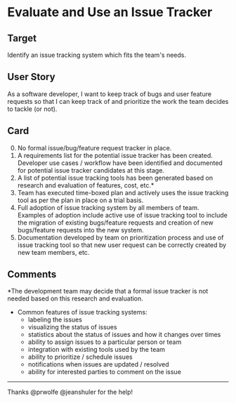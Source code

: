 [_metadata_:tags]:- "psip-ptc"
# Evaluate and Use an Issue Tracker

## Target

Identify an issue tracking system which fits the team's needs.

## User Story

As a software developer, I want to keep track of bugs and user feature requests so that I can keep track of and prioritize the work the team decides to tackle (or not).

## Card

0. No formal issue/bug/feature request tracker in place.
1.  A requirements list for the potential issue tracker has been created. Developer use cases / workflow have been identified and documented for potential issue tracker candidates at this stage. 
2. A list of potential issue tracking tools has been generated based on research and evaluation of features, cost, etc.*
3. Team has executed time-boxed plan and actively uses the issue tracking tool as per the plan in place on a trial basis.
4. Full adoption of issue tracking system by all members of team. Examples of adoption include active use of issue tracking tool to include the migration of existing bugs/feature requests and creation of new bugs/feature requests into the new system. 
5. Documentation developed by team on prioritization process and use of issue tracking tool so that new user request can be correctly created by new team members, etc. 


## Comments

*The development team may decide that a formal issue tracker is not needed based on this research and evaluation.
- Common features of issue tracking systems: 
  - labeling the issues
  - visualizing the status of issues
  - statistics about the status of issues and how it changes over times
  - ability to assign issues to a particular person or team
  - integration with existing tools used by the team
  - ability to prioritize / schedule issues
  - notifications when issues are updated / resolved
  - ability for interested parties to comment on the issue

----

Thanks @prwolfe @jeanshuler for the help!
